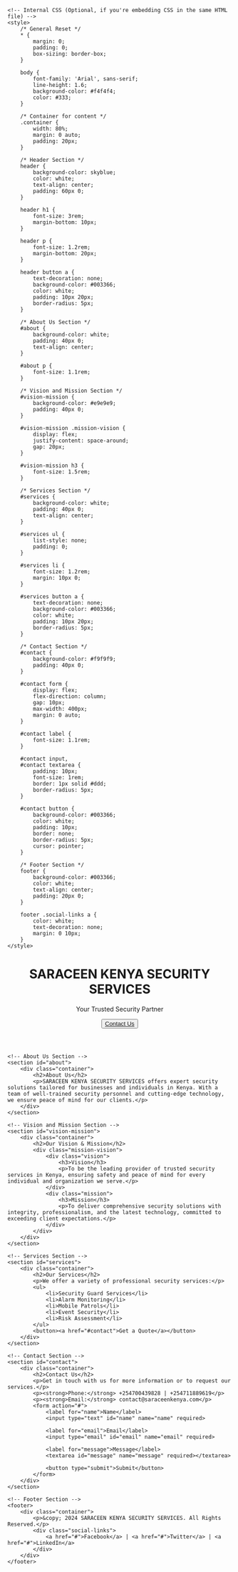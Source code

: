 <!DOCTYPE html>
<html lang="en">

<head>
    <meta charset="UTF-8">
    <meta name="viewport" content="width=device-width, initial-scale=1.0">
    <meta name="description" content="SARACEEN KENYA SECURITY SERVICES COMPANY - Providing trusted security solutions in Kenya">
    <title>SARACEEN KENYA SECURITY SERVICES</title>
    <!-- Link to External CSS File (If used) -->
    <link rel="stylesheet" href="styles.css">
    
    <!-- Internal CSS (Optional, if you're embedding CSS in the same HTML file) -->
    <style>
        /* General Reset */
        * {
            margin: 0;
            padding: 0;
            box-sizing: border-box;
        }

        body {
            font-family: 'Arial', sans-serif;
            line-height: 1.6;
            background-color: #f4f4f4;
            color: #333;
        }

        /* Container for content */
        .container {
            width: 80%;
            margin: 0 auto;
            padding: 20px;
        }

        /* Header Section */
        header {
            background-color: skyblue;
            color: white;
            text-align: center;
            padding: 60px 0;
        }

        header h1 {
            font-size: 3rem;
            margin-bottom: 10px;
        }

        header p {
            font-size: 1.2rem;
            margin-bottom: 20px;
        }

        header button a {
            text-decoration: none;
            background-color: #003366;
            color: white;
            padding: 10px 20px;
            border-radius: 5px;
        }

        /* About Us Section */
        #about {
            background-color: white;
            padding: 40px 0;
            text-align: center;
        }

        #about p {
            font-size: 1.1rem;
        }

        /* Vision and Mission Section */
        #vision-mission {
            background-color: #e9e9e9;
            padding: 40px 0;
        }

        #vision-mission .mission-vision {
            display: flex;
            justify-content: space-around;
            gap: 20px;
        }

        #vision-mission h3 {
            font-size: 1.5rem;
        }

        /* Services Section */
        #services {
            background-color: white;
            padding: 40px 0;
            text-align: center;
        }

        #services ul {
            list-style: none;
            padding: 0;
        }

        #services li {
            font-size: 1.2rem;
            margin: 10px 0;
        }

        #services button a {
            text-decoration: none;
            background-color: #003366;
            color: white;
            padding: 10px 20px;
            border-radius: 5px;
        }

        /* Contact Section */
        #contact {
            background-color: #f9f9f9;
            padding: 40px 0;
        }

        #contact form {
            display: flex;
            flex-direction: column;
            gap: 10px;
            max-width: 400px;
            margin: 0 auto;
        }

        #contact label {
            font-size: 1.1rem;
        }

        #contact input,
        #contact textarea {
            padding: 10px;
            font-size: 1rem;
            border: 1px solid #ddd;
            border-radius: 5px;
        }

        #contact button {
            background-color: #003366;
            color: white;
            padding: 10px;
            border: none;
            border-radius: 5px;
            cursor: pointer;
        }

        /* Footer Section */
        footer {
            background-color: #003366;
            color: white;
            text-align: center;
            padding: 20px 0;
        }

        footer .social-links a {
            color: white;
            text-decoration: none;
            margin: 0 10px;
        }
    </style>
</head>

<body>
    <!-- Header Section -->
    <header>
        <div class="container">
            <h1>SARACEEN KENYA SECURITY SERVICES</h1>
            <p>Your Trusted Security Partner</p>
            <button><a href="#contact">Contact Us</a></button>
        </div>
    </header>

    <!-- About Us Section -->
    <section id="about">
        <div class="container">
            <h2>About Us</h2>
            <p>SARACEEN KENYA SECURITY SERVICES offers expert security solutions tailored for businesses and individuals in Kenya. With a team of well-trained security personnel and cutting-edge technology, we ensure peace of mind for our clients.</p>
        </div>
    </section>

    <!-- Vision and Mission Section -->
    <section id="vision-mission">
        <div class="container">
            <h2>Our Vision & Mission</h2>
            <div class="mission-vision">
                <div class="vision">
                    <h3>Vision</h3>
                    <p>To be the leading provider of trusted security services in Kenya, ensuring safety and peace of mind for every individual and organization we serve.</p>
                </div>
                <div class="mission">
                    <h3>Mission</h3>
                    <p>To deliver comprehensive security solutions with integrity, professionalism, and the latest technology, committed to exceeding client expectations.</p>
                </div>
            </div>
        </div>
    </section>

    <!-- Services Section -->
    <section id="services">
        <div class="container">
            <h2>Our Services</h2>
            <p>We offer a variety of professional security services:</p>
            <ul>
                <li>Security Guard Services</li>
                <li>Alarm Monitoring</li>
                <li>Mobile Patrols</li>
                <li>Event Security</li>
                <li>Risk Assessment</li>
            </ul>
            <button><a href="#contact">Get a Quote</a></button>
        </div>
    </section>

    <!-- Contact Section -->
    <section id="contact">
        <div class="container">
            <h2>Contact Us</h2>
            <p>Get in touch with us for more information or to request our services.</p>
            <p><strong>Phone:</strong> +254700439828 | +254711889619</p>
            <p><strong>Email:</strong> contact@saraceenkenya.com</p>
            <form action="#">
                <label for="name">Name</label>
                <input type="text" id="name" name="name" required>

                <label for="email">Email</label>
                <input type="email" id="email" name="email" required>

                <label for="message">Message</label>
                <textarea id="message" name="message" required></textarea>

                <button type="submit">Submit</button>
            </form>
        </div>
    </section>

    <!-- Footer Section -->
    <footer>
        <div class="container">
            <p>&copy; 2024 SARACEEN KENYA SECURITY SERVICES. All Rights Reserved.</p>
            <div class="social-links">
                <a href="#">Facebook</a> | <a href="#">Twitter</a> | <a href="#">LinkedIn</a>
            </div>
        </div>
    </footer>
</body>

</html>
